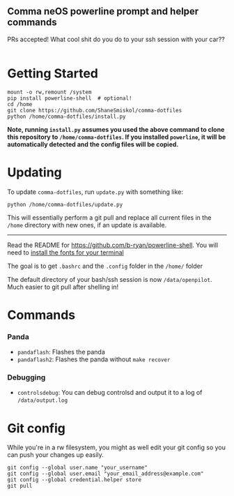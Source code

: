 ## Comma neOS powerline prompt and helper commands

PRs accepted! What cool shit do you do to your ssh session with your car??

<img src="https://emu.bz/xmf" alt="" />

# Getting Started
```
mount -o rw,remount /system
pip install powerline-shell  # optional!
cd /home
git clone https://github.com/ShaneSmiskol/comma-dotfiles
python /home/comma-dotfiles/install.py
```
**Note, running `install.py` assumes you used the above command to clone this repository to `/home/comma-dotfiles`. If you installed `powerline`, it will be automatically detected and the config files will be copied.**

# Updating
To update `comma-dotfiles`, run `update.py` with something like:
```
python /home/comma-dotfiles/update.py
```
This will essentially perform a git pull and replace all current files in the `/home` directory with new ones, if an update is available.

---
Read the README for https://github.com/b-ryan/powerline-shell. You will need to [install the fonts for your terminal](https://github.com/powerline/fonts)

The goal is to get `.bashrc` and the `.config` folder in the `/home/` folder

The default directory of your bash/ssh session is now `/data/openpilot`. Much easier to git pull after shelling in!

# Commands
### Panda
- `pandaflash`: Flashes the panda
- `pandaflash2`: Flashes the panda without `make recover`

### Debugging
- `controlsdebug`: You can debug controlsd and output it to a log of `/data/output.log`

# Git config
While you're in a rw filesystem, you might as well edit your git config so you can push your changes up easily.
```
git config --global user.name "your_username"
git config --global user.email "your_email_address@example.com"
git config --global credential.helper store
git pull
```
